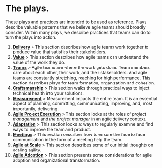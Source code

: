 
# The plays.

These plays and practices are intended to be used as reference.  Plays describe valuable patterns that we believe agile teams should broadly consider. Within many plays, we describe practices that teams can do to turn the plays into action.

1. **[Delivery](https://github.com/booz-allen-hamilton/agile-playbook/blob/master/plays/1_Delivery.md)** > This section describes how agile teams work together to produce value that satisfies their stakeholders.  
1. **[Value](https://github.com/booz-allen-hamilton/agile-playbook/blob/master/plays/2_Value.md)** > This section describes how agile teams can understand the value of the work they do.
1. **[Teams](https://github.com/booz-allen-hamilton/agile-playbook/blob/master/plays/3_Teams.md)** > Agile teams are where the work gets done. Team members care about each other, their work, and their stakeholders. And agile teams are constantly stretching, reaching for high performance. This section describes plays for team formation, organization and cohesion.
1. **[Craftsmanship](https://github.com/booz-allen-hamilton/agile-playbook/blob/master/plays/4_Craftsmanship.md)** > This section walks through practical ways to inject technical health into your solutions.
1. **[Measurement](https://github.com/booz-allen-hamilton/agile-playbook/blob/master/plays/5_Measurement.md)** > Measurement impacts the entire team. It is an essential aspect of planning, committing, communicating, improving, and, most importantly, delivering.
1. **[Agile Project Execution](https://github.com/booz-allen-hamilton/agile-playbook/blob/master/plays/6_AgileProjectExecution.md)** > This section looks at the roles of _project management_ and _the project manager_ in an agile delivery context.
1. **[Adaptation](https://github.com/booz-allen-hamilton/agile-playbook/blob/master/plays/8_Adaptation.md)** > This section looks at ways to regularly examine and find ways to improve the team and product.
1. **[Meetings](https://github.com/booz-allen-hamilton/agile-playbook/blob/master/plays/9_Meetings.md)** > This section describes how to ensure the face to face communication in the form of a meeting help the team.
1. **[Agile at Scale](https://github.com/booz-allen-hamilton/agile-playbook/blob/master/plays/10_AgileAtScale.md)** > This section describes some of our initial thoughts on scaling agility.
1. **[Agile Adoption](https://github.com/booz-allen-hamilton/agile-playbook/blob/master/plays/11_AgileMeansChange.md)** > This section presents some considerations for agile adoption and organizational transformation.
